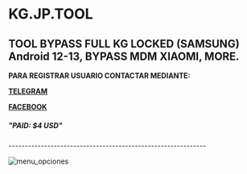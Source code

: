 # KG.JP.TOOL
TOOL BYPASS FULL KG LOCKED (SAMSUNG) Android 12-13, BYPASS MDM XIAOMI, MORE.
-------------------------------------------------------------
**PARA REGISTRAR USUARIO CONTACTAR MEDIANTE:**

**[TELEGRAM](https://t.me/Joseph_CN)**

**[FACEBOOK](https://www.facebook.com/profile.php?id=100072131658472)**

<h5>"PAID: $4 USD" </h5>
-------------------------------------------------------------

![menu_opciones](https://github.com/joseph-nc/KG.JP.TOOL/assets/81875707/85c01164-a736-49de-ac2e-f509fee66e32)
